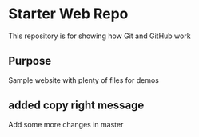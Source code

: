 # Starter Web Repo

This repository is for showing how Git and GitHub work

## Purpose

Sample website with plenty of files for demos

## added copy right message

Add some more changes in master
